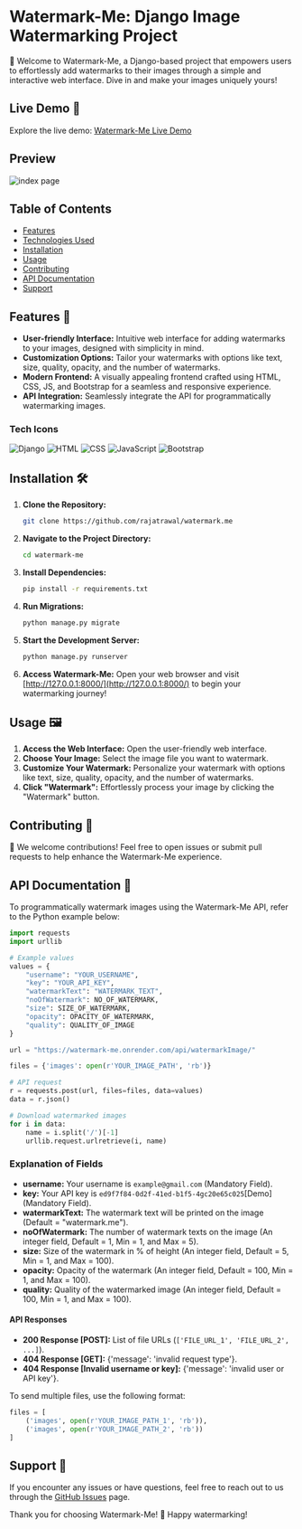 # Watermark-Me: Django Image Watermarking Project

🌊 Welcome to Watermark-Me, a Django-based project that empowers users to effortlessly add watermarks to their images through a simple and interactive web interface. Dive in and make your images uniquely yours!

## Live Demo 🚀
Explore the live demo: [Watermark-Me Live Demo](https://watermark-me.onrender.com/)

## Preview
![index page](https://github.com/rajatrawal/watermark.me/assets/72153827/df8f0f6b-756c-4de0-826d-cfc33c50be3d)

## Table of Contents
- [Features](#features)
- [Technologies Used](#technologies-used)
- [Installation](#installation)
- [Usage](#usage)
- [Contributing](#contributing)
- [API Documentation](#api-documentation)
- [Support](#support)

## Features 🎨
- **User-friendly Interface:** Intuitive web interface for adding watermarks to your images, designed with simplicity in mind.
- **Customization Options:** Tailor your watermarks with options like text, size, quality, opacity, and the number of watermarks.
- **Modern Frontend:** A visually appealing frontend crafted using HTML, CSS, JS, and Bootstrap for a seamless and responsive experience.
- **API Integration:** Seamlessly integrate the API for programmatically watermarking images.

### Tech Icons
![Django](https://img.shields.io/badge/Django-3.0-green.svg)
![HTML](https://img.shields.io/badge/HTML-5-blue.svg)
![CSS](https://img.shields.io/badge/CSS-3-orange.svg)
![JavaScript](https://img.shields.io/badge/JavaScript-ES6-yellow.svg)
![Bootstrap](https://img.shields.io/badge/Bootstrap-4-purple.svg)

## Installation 🛠️

1. **Clone the Repository:**
   ```bash
   git clone https://github.com/rajatrawal/watermark.me
   ```

2. **Navigate to the Project Directory:**
   ```bash
   cd watermark-me
   ```

3. **Install Dependencies:**
   ```bash
   pip install -r requirements.txt
   ```

4. **Run Migrations:**
   ```bash
   python manage.py migrate
   ```

5. **Start the Development Server:**
   ```bash
   python manage.py runserver
   ```

6. **Access Watermark-Me:**
   Open your web browser and visit [http://127.0.0.1:8000/](http://127.0.0.1:8000/) to begin your watermarking journey!

## Usage 🖼️
1. **Access the Web Interface:** Open the user-friendly web interface.
2. **Choose Your Image:** Select the image file you want to watermark.
3. **Customize Your Watermark:** Personalize your watermark with options like text, size, quality, opacity, and the number of watermarks.
4. **Click "Watermark":** Effortlessly process your image by clicking the "Watermark" button.

## Contributing 🤝
🌟 We welcome contributions! Feel free to open issues or submit pull requests to help enhance the Watermark-Me experience.

## API Documentation 📘
To programmatically watermark images using the Watermark-Me API, refer to the Python example below:

```python
import requests
import urllib

# Example values
values = {
    "username": "YOUR_USERNAME",
    "key": "YOUR_API_KEY",
    "watermarkText": "WATERMARK_TEXT",
    "noOfWatermark": NO_OF_WATERMARK,
    "size": SIZE_OF_WATERMARK,
    "opacity": OPACITY_OF_WATERMARK,
    "quality": QUALITY_OF_IMAGE
}

url = "https://watermark-me.onrender.com/api/watermarkImage/"

files = {'images': open(r'YOUR_IMAGE_PATH', 'rb')}

# API request
r = requests.post(url, files=files, data=values)
data = r.json()

# Download watermarked images
for i in data:
    name = i.split('/')[-1]
    urllib.request.urlretrieve(i, name)
```

### Explanation of Fields

- **username:** Your username is `example@gmail.com` (Mandatory Field).
- **key:** Your API key is `ed9f7f84-0d2f-41ed-b1f5-4gc20e65c025`[Demo] (Mandatory Field).
- **watermarkText:** The watermark text will be printed on the image (Default = "watermark.me").
- **noOfWatermark:** The number of watermark texts on the image (An integer field, Default = 1, Min = 1, and Max = 5).
- **size:** Size of the watermark in % of height (An integer field, Default = 5, Min = 1, and Max = 100).
- **opacity:** Opacity of the watermark (An integer field, Default = 100, Min = 1, and Max = 100).
- **quality:** Quality of the watermarked image (An integer field, Default = 100, Min = 1, and Max = 100).

#### API Responses
- **200 Response [POST]:** List of file URLs (`['FILE_URL_1', 'FILE_URL_2', ...]`).
- **404 Response [GET]:** {'message': 'invalid request type'}.
- **404 Response [Invalid username or key]:** {'message': 'invalid user or API key'}.

To send multiple files, use the following format:
```python
files = [
    ('images', open(r'YOUR_IMAGE_PATH_1', 'rb')),
    ('images', open(r'YOUR_IMAGE_PATH_2', 'rb'))
]
```

## Support 🤔
If you encounter any issues or have questions, feel free to reach out to us through the [GitHub Issues](https://github.com/rajatrawal/video-call-django/issues) page.

Thank you for choosing Watermark-Me! 🌊 Happy watermarking!